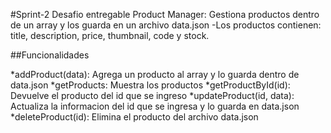 #Sprint-2
Desafio entregable Product Manager: Gestiona productos dentro de un array y los guarda en un archivo data.json
-Los productos contienen: title, description, price, thumbnail, code y stock.

##Funcionalidades

*addProduct(data): Agrega un producto al array y lo guarda dentro de data.json
*getProducts: Muestra los productos
*getProductById(id): Devuelve el producto del id que se ingreso
*updateProduct(id, data): Actualiza la informacion del id que se ingresa y lo guarda en data.json
*deleteProduct(id): Elimina el producto del archivo data.json

